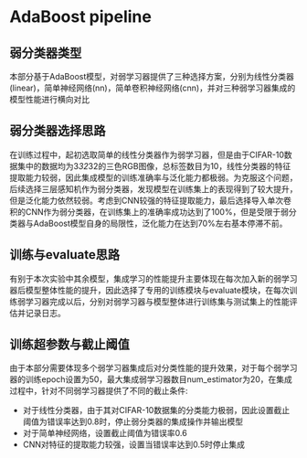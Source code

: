 AdaBoost pipeline
================

弱分类器类型
----------
本部分基于AdaBoost模型，对弱学习器提供了三种选择方案，分别为线性分类器(linear)，简单神经网络(nn)，简单卷积神经网络(cnn)，并对三种弱学习器集成的模型性能进行横向对比

弱分类器选择思路
------------
在训练过程中，起初选取简单的线性分类器作为弱学习器，但是由于CIFAR-10数据集中的数据均为3*32*32的三色RGB图像，总标签数目为10，线性分类器的特征提取能力较弱，因此集成模型的训练准确率与泛化能力都极弱。为克服这个问题，后续选择三层感知机作为弱分类器，发现模型在训练集上的表现得到了较大提升，但是泛化能力依然较弱。考虑到CNN较强的特征提取能力，最后选择导入单次卷积的CNN作为弱分类器，在训练集上的准确率成功达到了100%，但是受限于弱分类器与AdaBoost模型自身的局限性，泛化能力在达到70%左右基本停滞不前。


训练与evaluate思路
-----------
有别于本次实验中其余模型，集成学习的性能提升主要体现在每次加入新的弱学习器后模型整体性能的提升，因此选择了专用的训练模块与evaluate模块，在每次训练弱学习器完成以后，分别对弱学习器与模型整体进行训练集与测试集上的性能评估并记录日志。

训练超参数与截止阈值
-------------
由于本部分需要体现多个弱学习器集成后对分类性能的提升效果，对于每个弱学习器的训练epoch设置为50，最大集成弱学习器数目num_estimator为20，在集成过程中，针对不同弱学习器提供了不同的截止条件:
<UL>
<LI>对于线性分类器，由于其对CIFAR-10数据集的分类能力极弱，因此设置截止阈值为错误率达到0.8时，停止弱分类器的集成操作并输出模型
<LI>对于简单神经网络，设置截止阈值为错误率0.6
<LI>CNN对特征的提取能力较强，设置当错误率达到0.5时停止集成
<UL>
